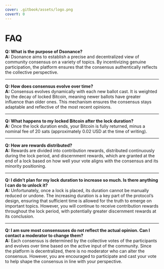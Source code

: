 ```yaml
---
cover: .gitbook/assets/logo.png
coverY: 0
---
```


# FAQ

**Q: What is the purpose of Dsonance?**\
**A:** Dsonance aims to establish a precise and decentralized view of community consensus on a variety of topics. By incentivizing genuine participation, the platform ensures that the consensus authentically reflects the collective perspective.

***

**Q: How does consensus evolve over time?**\
**A:** Consensus evolves dynamically with each new ballot cast. It is weighted by the decay of locked Bitcoin, meaning newer ballots have greater influence than older ones. This mechanism ensures the consensus stays adaptable and reflective of the most recent opinions.

***

**Q: What happens to my locked Bitcoin after the lock duration?**\
**A:** Once the lock duration ends, your Bitcoin is fully returned, minus a nominal fee of 20 sats (approximately 0.02 USD at the time of writing).

***

**Q: How are rewards distributed?**\
**A:** Rewards are divided into contribution rewards, distributed continuously during the lock period, and discernment rewards, which are granted at the end of a lock based on how well your vote aligns with the consensus and its minority positioning.

***

**Q: I didn’t plan for my lock duration to increase so much. Is there anything I can do to unlock it?**\
**A:** Unfortunately, once a lock is placed, its duration cannot be manually reduced or undone. The increasing duration is a key part of the protocol’s design, ensuring that sufficient time is allowed for the truth to emerge on important topics. However, you will continue to receive contribution rewards throughout the lock period, with potentially greater discernment rewards at its conclusion.

***

**Q: I am sure most consensuses do not reflect the actual opinion. Can I contact a moderator to change them?**\
**A:** Each consensus is determined by the collective votes of the participants and evolves over time based on the active input of the community. Since the platform is decentralized, there is no moderator who can alter the consensus. However, you are encouraged to participate and cast your vote to help shape the consensus in line with your perspective.
